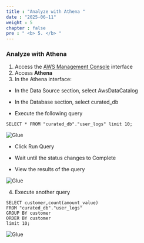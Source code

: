 ```yaml
---
title : "Analyze with Athena "
date : "2025-06-11"
weight : 5
chapter : false
pre : " <b> 5. </b> "
---
```


### Analyze with Athena

1. Access the [AWS Management Console](https://console.aws.amazon.com) interface
2. Access **Athena**
3. In the Athena interface:

- In the Data Source section, select AwsDataCatalog

- In the Database section, select curated_db

- Execute the following query

``` SELECT * FROM "curated_db"."user_logs" limit 10; ```

![Glue](/Data-Lake-Workshop/images/5.glue/0036-glue.png)

- Click Run Query

- Wait until the status changes to Complete

- View the results of the query

![Glue](/Data-Lake-Workshop/images/5.glue/0037-glue.png)

4. Execute another query
```
SELECT customer,count(amount_value)
FROM "curated_db"."user_logs"
GROUP BY customer
ORDER BY customer
limit 10;
```

![Glue](/Data-Lake-Workshop/images/5.glue/0038-glue.png)